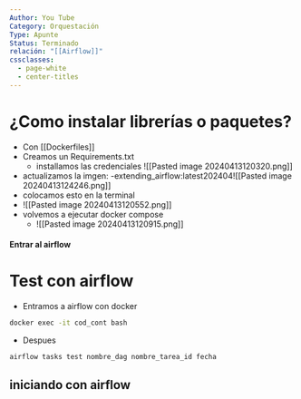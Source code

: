 ```yaml
---
Author: You Tube
Category: Orquestación
Type: Apunte
Status: Terminado
relación: "[[Airflow]]"
cssclasses:
  - page-white
  - center-titles
---
```

# ¿Como instalar librerías o paquetes?

- Con [[Dockerfiles]]
- Creamos un Requirements.txt
	- installamos las credenciales
![[Pasted image 20240413120320.png]]
- actualizamos la imgen: -extending_airflow:latest202404![[Pasted image 20240413124246.png]]
- colocamos esto en la terminal
- ![[Pasted image 20240413120552.png]]
- volvemos a ejecutar docker  compose
	- ![[Pasted image 20240413120915.png]]

#### Entrar al airflow



# Test con airflow
- Entramos a airflow con docker
```bash
docker exec -it cod_cont bash
```
- Despues
```bash
airflow tasks test nombre_dag nombre_tarea_id fecha
```
## iniciando con airflow
```python

```
